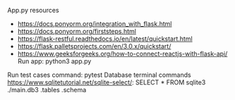 App.py resources 
- https://docs.ponyorm.org/integration_with_flask.html
- https://docs.ponyorm.org/firststeps.html
- https://flask-restful.readthedocs.io/en/latest/quickstart.html
- https://flask.palletsprojects.com/en/3.0.x/quickstart/
- https://www.geeksforgeeks.org/how-to-connect-reactjs-with-flask-api/
Run app: 
python3 app.py

Run test cases command: 
pytest 
Database terminal commands https://www.sqlitetutorial.net/sqlite-select/:
SELECT * FROM 
sqlite3 ./main.db3
.tables
.schema 